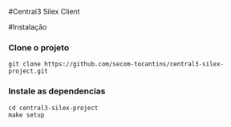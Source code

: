 #Central3 Silex Client

#Instalação

### Clone o projeto
    git clone https://github.com/secom-tocantins/central3-silex-project.git

### Instale as dependencias
    cd central3-silex-project
    make setup